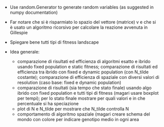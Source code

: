 - Use random.Generator to generate random variables (as suggested in numpy documentation)

- Far notare che si è risparmiato lo spazio del vettore (matrice) v e che si è usato un 
algoritmo ricorsivo per calcolare la reazione avvenuta in Gillespie

- Spiegare bene tutti tipi di fitness landscape

- Idea generale:
  - comparazione di risultati ed efficienza di algoritmi esatto e ibrido usando fixed population 
  e static fitness; comparazione di risultati ed efficienza tra ibrido con fixed e dynamic 
  population (con N\_tilde costante); comparazione di efficienza di spaziale con diversi valori di 
  resolution (caso base: fixed e dynamic population)
  - comparazione di risultati (sia tempo che stato finale) usando algo ibrido con fixed population 
  e tutti tipi di fitness (magari usare boxplot per tempi); per lo stato finale mostrare per quali 
  valori e in che percentuale si ha speciazione
  - plot di N e N\_tilde per mostrare che N\_tilde controlla N
  - comportamento di algoritmo spaziale (magari creare schema del mondo con colore per indicare
  genotipo medio in ogni area
